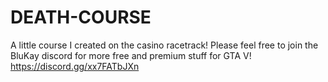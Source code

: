 # DEATH-COURSE
A little course I created on the casino racetrack! 
Please feel free to join the BluKay discord for more free and premium stuff for GTA V! https://discord.gg/xx7FATbJXn
